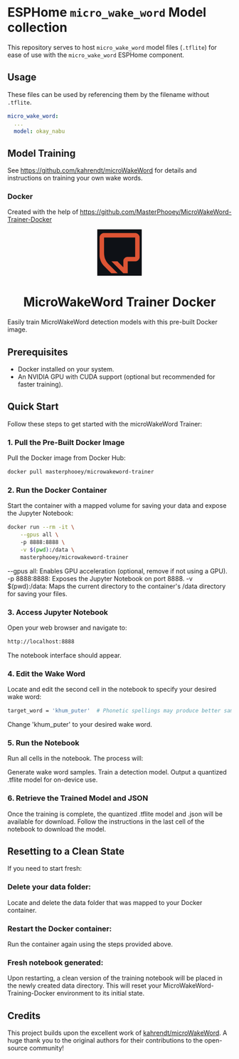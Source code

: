# ESPHome `micro_wake_word` Model collection

This repository serves to host `micro_wake_word` model files (`.tflite`) for ease of use with the `micro_wake_word` ESPHome component.

## Usage

These files can be used by referencing them by the filename without `.tflite`.

```yaml
micro_wake_word:
  ...
  model: okay_nabu
```

## Model Training

See https://github.com/kahrendt/microWakeWord for details and instructions on training your own wake words.

### Docker
Created with the help of https://github.com/MasterPhooey/MicroWakeWord-Trainer-Docker

<div align="center">
  <img src="https://raw.githubusercontent.com/MasterPhooey/MicroWakeWord-Trainer-Docker/refs/heads/main/mmw.png" alt="MicroWakeWord Trainer Logo" width="100" />
  <h1>MicroWakeWord Trainer Docker</h1>
</div>

Easily train MicroWakeWord detection models with this pre-built Docker image.

## Prerequisites

- Docker installed on your system.
- An NVIDIA GPU with CUDA support (optional but recommended for faster training).

## Quick Start

Follow these steps to get started with the microWakeWord Trainer:

### 1. Pull the Pre-Built Docker Image

Pull the Docker image from Docker Hub:
```bash
docker pull masterphooey/microwakeword-trainer
```

### 2. Run the Docker Container

Start the container with a mapped volume for saving your data and expose the Jupyter Notebook:
```bash
docker run --rm -it \
    --gpus all \ 
    -p 8888:8888 \
    -v $(pwd):/data \
    masterphooey/microwakeword-trainer
```
--gpus all: Enables GPU acceleration (optional, remove if not using a GPU).
-p 8888:8888: Exposes the Jupyter Notebook on port 8888.
-v $(pwd):/data: Maps the current directory to the container's /data directory for saving your files.

### 3. Access Jupyter Notebook

Open your web browser and navigate to:
```bash
http://localhost:8888
```
The notebook interface should appear.

### 4. Edit the Wake Word

Locate and edit the second cell in the notebook to specify your desired wake word:
```bash
target_word = 'khum_puter'  # Phonetic spellings may produce better samples
```
Change 'khum_puter' to your desired wake word.

### 5. Run the Notebook
Run all cells in the notebook. The process will:

Generate wake word samples.
Train a detection model.
Output a quantized .tflite model for on-device use.

### 6. Retrieve the Trained Model and JSON
Once the training is complete, the quantized .tflite model and .json will be available for download. Follow the instructions in the last cell of the notebook to download the model.

## Resetting to a Clean State
If you need to start fresh:

### Delete your data folder:
Locate and delete the data folder that was mapped to your Docker container.

### Restart the Docker container:
Run the container again using the steps provided above.

### Fresh notebook generated:
Upon restarting, a clean version of the training notebook will be placed in the newly created data directory.
This will reset your MicroWakeWord-Training-Docker environment to its initial state.

## Credits

This project builds upon the excellent work of [kahrendt/microWakeWord](https://github.com/kahrendt/microWakeWord). A huge thank you to the original authors for their contributions to the open-source community!
